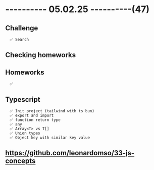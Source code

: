 # ---------- 05.02.25 ----------(47)

## Challenge

      ✅ Search

## Checking homeworks

## Homeworks

      ✅

## Typescript

      ✅ Init project (tailwind with ts bun)
      ✅ export and import
      ✅ function return type
      ✅ any
      ✅ Array<T> vs T[]
      ✅ Union types
      ✅ Object key with similar key value

## https://github.com/leonardomso/33-js-concepts
